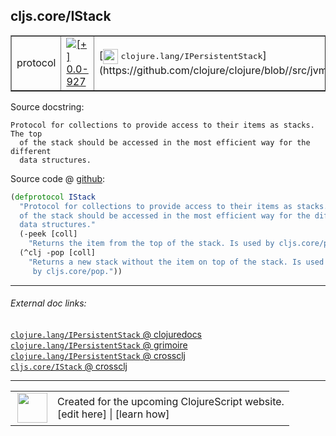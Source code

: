 ## cljs.core/IStack



 <table border="1">
<tr>
<td>protocol</td>
<td><a href="https://github.com/cljsinfo/cljs-api-docs/tree/0.0-927"><img valign="middle" alt="[+] 0.0-927" title="Added in 0.0-927" src="https://img.shields.io/badge/+-0.0--927-lightgrey.svg"></a> </td>
<td>
[<img height="24px" valign="middle" src="http://i.imgur.com/1GjPKvB.png"> <samp>clojure.lang/IPersistentStack</samp>](https://github.com/clojure/clojure/blob//src/jvm/clojure/lang/IPersistentStack.java)
</td>
</tr>
</table>







Source docstring:

```
Protocol for collections to provide access to their items as stacks. The top
  of the stack should be accessed in the most efficient way for the different
  data structures.
```


Source code @ [github](https://github.com/clojure/clojurescript/blob/r3208/src/cljs/cljs/core.cljs#L424-L432):

```clj
(defprotocol IStack
  "Protocol for collections to provide access to their items as stacks. The top
  of the stack should be accessed in the most efficient way for the different
  data structures."
  (-peek [coll]
    "Returns the item from the top of the stack. Is used by cljs.core/peek.")
  (^clj -pop [coll]
    "Returns a new stack without the item on top of the stack. Is used
     by cljs.core/pop."))
```

<!--
Repo - tag - source tree - lines:

 <pre>
clojurescript @ r3208
└── src
    └── cljs
        └── cljs
            └── <ins>[core.cljs:424-432](https://github.com/clojure/clojurescript/blob/r3208/src/cljs/cljs/core.cljs#L424-L432)</ins>
</pre>

-->

---



###### External doc links:

[`clojure.lang/IPersistentStack` @ clojuredocs](http://clojuredocs.org/clojure.lang/IPersistentStack)<br>
[`clojure.lang/IPersistentStack` @ grimoire](http://conj.io/store/v1/org.clojure/clojure/1.7.0-beta3/clj/clojure.lang/IPersistentStack/)<br>
[`clojure.lang/IPersistentStack` @ crossclj](http://crossclj.info/fun/clojure.lang/IPersistentStack.html)<br>
[`cljs.core/IStack` @ crossclj](http://crossclj.info/fun/cljs.core.cljs/IStack.html)<br>

---

 <table>
<tr><td>
<img valign="middle" align="right" width="48px" src="http://i.imgur.com/Hi20huC.png">
</td><td>
Created for the upcoming ClojureScript website.<br>
[edit here] | [learn how]
</td></tr></table>

[edit here]:https://github.com/cljsinfo/cljs-api-docs/blob/master/cljsdoc/cljs.core/IStack.cljsdoc
[learn how]:https://github.com/cljsinfo/cljs-api-docs/wiki/cljsdoc-files

<!--

This information was too distracting to show to readers, but I'll leave it
commented here since it is helpful to:

- pretty-print the data used to generate this document
- and show how to retrieve that data



The API data for this symbol:

```clj
{:ns "cljs.core",
 :name "IStack",
 :history [["+" "0.0-927"]],
 :type "protocol",
 :full-name-encode "cljs.core/IStack",
 :source {:code "(defprotocol IStack\n  \"Protocol for collections to provide access to their items as stacks. The top\n  of the stack should be accessed in the most efficient way for the different\n  data structures.\"\n  (-peek [coll]\n    \"Returns the item from the top of the stack. Is used by cljs.core/peek.\")\n  (^clj -pop [coll]\n    \"Returns a new stack without the item on top of the stack. Is used\n     by cljs.core/pop.\"))",
          :title "Source code",
          :repo "clojurescript",
          :tag "r3208",
          :filename "src/cljs/cljs/core.cljs",
          :lines [424 432]},
 :methods [{:name "-peek",
            :signature ["[coll]"],
            :docstring "Returns the item from the top of the stack. Is used by cljs.core/peek."}
           {:name "-pop",
            :signature ["[coll]"],
            :docstring "Returns a new stack without the item on top of the stack. Is used\n     by cljs.core/pop."}],
 :full-name "cljs.core/IStack",
 :clj-symbol "clojure.lang/IPersistentStack",
 :docstring "Protocol for collections to provide access to their items as stacks. The top\n  of the stack should be accessed in the most efficient way for the different\n  data structures."}

```

Retrieve the API data for this symbol:

```clj
;; from Clojure REPL
(require '[clojure.edn :as edn])
(-> (slurp "https://raw.githubusercontent.com/cljsinfo/cljs-api-docs/catalog/cljs-api.edn")
    (edn/read-string)
    (get-in [:symbols "cljs.core/IStack"]))
```

-->

